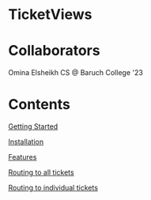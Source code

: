 # TicketViews

# Collaborators
Omina Elsheikh CS @ Baruch College '23 

# Contents
[Getting Started]() 

[Installation]()

[Features]()

[Routing to all tickets]()

[Routing to individual tickets]()
